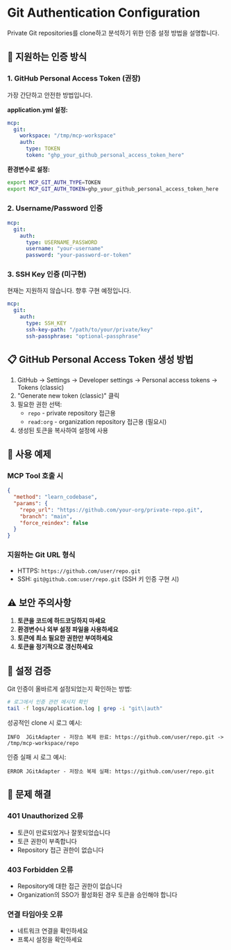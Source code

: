# Git Authentication Configuration

Private Git repositories를 clone하고 분석하기 위한 인증 설정 방법을 설명합니다.

## 🔑 지원하는 인증 방식

### 1. GitHub Personal Access Token (권장)
가장 간단하고 안전한 방법입니다.

**application.yml 설정:**
```yaml
mcp:
  git:
    workspace: "/tmp/mcp-workspace"
    auth:
      type: TOKEN
      token: "ghp_your_github_personal_access_token_here"
```

**환경변수로 설정:**
```bash
export MCP_GIT_AUTH_TYPE=TOKEN
export MCP_GIT_AUTH_TOKEN=ghp_your_github_personal_access_token_here
```

### 2. Username/Password 인증
```yaml
mcp:
  git:
    auth:
      type: USERNAME_PASSWORD
      username: "your-username"
      password: "your-password-or-token"
```

### 3. SSH Key 인증 (미구현)
현재는 지원하지 않습니다. 향후 구현 예정입니다.
```yaml
mcp:
  git:
    auth:
      type: SSH_KEY
      ssh-key-path: "/path/to/your/private/key"
      ssh-passphrase: "optional-passphrase"
```

## 📋 GitHub Personal Access Token 생성 방법

1. GitHub → Settings → Developer settings → Personal access tokens → Tokens (classic)
2. "Generate new token (classic)" 클릭
3. 필요한 권한 선택:
   - `repo` - private repository 접근용
   - `read:org` - organization repository 접근용 (필요시)
4. 생성된 토큰을 복사하여 설정에 사용

## 🚀 사용 예제

### MCP Tool 호출 시
```json
{
  "method": "learn_codebase",
  "params": {
    "repo_url": "https://github.com/your-org/private-repo.git",
    "branch": "main",
    "force_reindex": false
  }
}
```

### 지원하는 Git URL 형식
- HTTPS: `https://github.com/user/repo.git`
- SSH: `git@github.com:user/repo.git` (SSH 키 인증 구현 시)

## ⚠️ 보안 주의사항

1. **토큰을 코드에 하드코딩하지 마세요**
2. **환경변수나 외부 설정 파일을 사용하세요**
3. **토큰에 최소 필요한 권한만 부여하세요**
4. **토큰을 정기적으로 갱신하세요**

## 🔧 설정 검증

Git 인증이 올바르게 설정되었는지 확인하는 방법:

```bash
# 로그에서 인증 관련 메시지 확인
tail -f logs/application.log | grep -i "git\|auth"
```

성공적인 clone 시 로그 예시:
```
INFO  JGitAdapter - 저장소 복제 완료: https://github.com/user/repo.git -> /tmp/mcp-workspace/repo
```

인증 실패 시 로그 예시:
```
ERROR JGitAdapter - 저장소 복제 실패: https://github.com/user/repo.git
```

## 🐛 문제 해결

### 401 Unauthorized 오류
- 토큰이 만료되었거나 잘못되었습니다
- 토큰 권한이 부족합니다
- Repository 접근 권한이 없습니다

### 403 Forbidden 오류  
- Repository에 대한 접근 권한이 없습니다
- Organization의 SSO가 활성화된 경우 토큰을 승인해야 합니다

### 연결 타임아웃 오류
- 네트워크 연결을 확인하세요
- 프록시 설정을 확인하세요